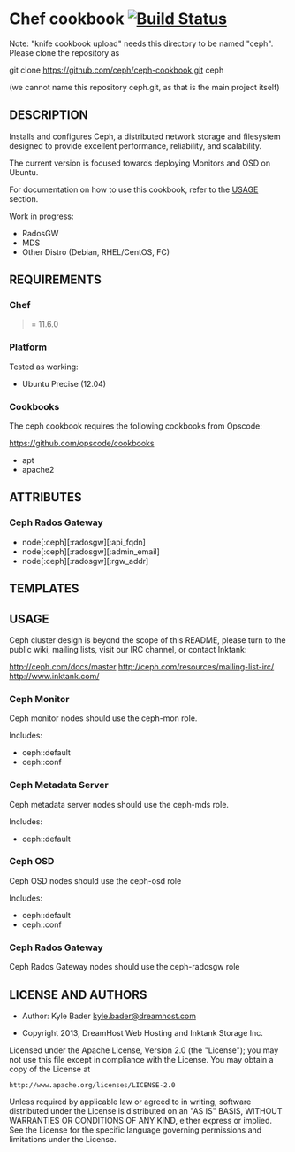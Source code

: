 # Chef cookbook [![Build Status](https://travis-ci.org/ceph/ceph-cookbook.svg?branch=master)](https://travis-ci.org/ceph/ceph-cookbook)

Note: "knife cookbook upload" needs this directory to be named "ceph".
Please clone the repository as

  git clone https://github.com/ceph/ceph-cookbook.git ceph

(we cannot name this repository ceph.git, as that is the main project
itself)


## DESCRIPTION

Installs and configures Ceph, a distributed network storage and filesystem designed to provide excellent performance, reliability, and scalability.

The current version is focused towards deploying Monitors and OSD on Ubuntu.

For documentation on how to use this cookbook, refer to the [USAGE](#USAGE) section.

Work in progress:

* RadosGW
* MDS
* Other Distro (Debian, RHEL/CentOS, FC)

## REQUIREMENTS

### Chef

>= 11.6.0

### Platform

Tested as working:

* Ubuntu Precise (12.04)

### Cookbooks

The ceph cookbook requires the following cookbooks from Opscode:

https://github.com/opscode/cookbooks

* apt
* apache2


## ATTRIBUTES

### Ceph Rados Gateway

* node[:ceph][:radosgw][:api_fqdn]
* node[:ceph][:radosgw][:admin_email]
* node[:ceph][:radosgw][:rgw_addr]

## TEMPLATES

## USAGE

Ceph cluster design is beyond the scope of this README, please turn to the
public wiki, mailing lists, visit our IRC channel, or contact Inktank:

http://ceph.com/docs/master
http://ceph.com/resources/mailing-list-irc/
http://www.inktank.com/


### Ceph Monitor

Ceph monitor nodes should use the ceph-mon role.

Includes:

* ceph::default
* ceph::conf

### Ceph Metadata Server

Ceph metadata server nodes should use the ceph-mds role.

Includes:

* ceph::default

### Ceph OSD

Ceph OSD nodes should use the ceph-osd role

Includes:

* ceph::default
* ceph::conf

### Ceph Rados Gateway

Ceph Rados Gateway nodes should use the ceph-radosgw role


## LICENSE AND AUTHORS

* Author: Kyle Bader <kyle.bader@dreamhost.com>

* Copyright 2013, DreamHost Web Hosting and Inktank Storage Inc.

Licensed under the Apache License, Version 2.0 (the "License");
you may not use this file except in compliance with the License.
You may obtain a copy of the License at

    http://www.apache.org/licenses/LICENSE-2.0

 Unless required by applicable law or agreed to in writing, software
 distributed under the License is distributed on an "AS IS" BASIS,
 WITHOUT WARRANTIES OR CONDITIONS OF ANY KIND, either express or implied.
 See the License for the specific language governing permissions and
 limitations under the License.
